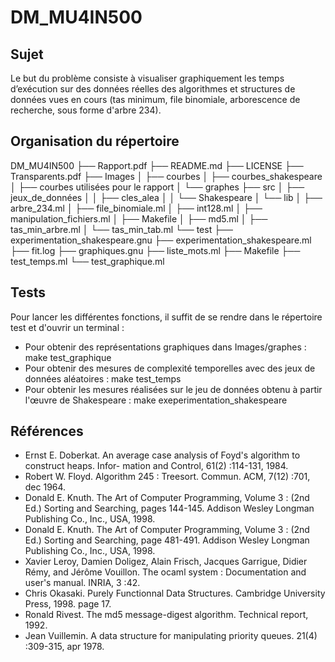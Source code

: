 # DM_MU4IN500

## Sujet 
Le but du problème consiste à visualiser graphiquement les temps d’exécution sur des données
réelles des algorithmes et structures de données vues en cours  (tas minimum, file binomiale, arborescence de recherche, sous forme d'arbre 234).

## Organisation du répertoire

DM_MU4IN500
├── Rapport.pdf
├── README.md
├── LICENSE
├── Transparents.pdf
├── Images
│   ├── courbes
│   ├── courbes_shakespeare
│   ├── courbes utilisées pour le rapport
│   └── graphes
├── src
│   ├── jeux_de_données
│   │	├── cles_alea
│   │	└── Shakespeare
│   └── lib
│   	├── arbre_234.ml
│   	├── file_binomiale.ml
│   	├── int128.ml
│   	├── manipulation_fichiers.ml
│   	├── Makefile
│   	├── md5.ml
│   	├── tas_min_arbre.ml
│   	└── tas_min_tab.ml
└── test
    ├── experimentation_shakespeare.gnu
    ├── experimentation_shakespeare.ml
    ├── fit.log
    ├── graphiques.gnu
    ├── liste_mots.ml
    ├── Makefile
    ├── test_temps.ml
    └── test_graphique.ml

## Tests

Pour lancer les différentes fonctions, il suffit de se rendre dans le répertoire test et d'ouvrir un terminal :

* Pour obtenir des représentations graphiques dans Images/graphes : make test_graphique
* Pour obtenir des mesures de complexité temporelles avec des jeux de données aléatoires : make test_temps
* Pour obtenir les mesures réalisées sur le jeu de données obtenu à partir l'œuvre de Shakespeare : make exeperimentation_shakespeare

## Références

* Ernst E. Doberkat. An average case analysis of Foyd's algorithm to construct heaps. Infor-
mation and Control, 61(2) :114-131, 1984.
* Robert W. Floyd. Algorithm 245 : Treesort. Commun. ACM, 7(12) :701, dec 1964.
* Donald E. Knuth. The Art of Computer Programming, Volume 3 : (2nd Ed.) Sorting and
Searching, pages 144-145. Addison Wesley Longman Publishing Co., Inc., USA, 1998.
* Donald E. Knuth. The Art of Computer Programming, Volume 3 : (2nd Ed.) Sorting and
Searching, page 481-491. Addison Wesley Longman Publishing Co., Inc., USA, 1998.
* Xavier Leroy, Damien Doligez, Alain Frisch, Jacques Garrigue, Didier Rémy, and Jérôme
Vouillon. The ocaml system : Documentation and user's manual. INRIA, 3 :42.
* Chris Okasaki. Purely Functionnal Data Structures. Cambridge University Press, 1998.
page 17.
* Ronald Rivest. The md5 message-digest algorithm. Technical report, 1992.
* Jean Vuillemin. A data structure for manipulating priority queues.
21(4) :309-315, apr 1978.
  

